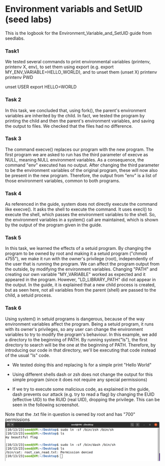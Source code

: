 # Environment variabls and SetUID (seed labs)
This is the logbook for the Environment_Variable_and_SetUID guide from seedlabs.

### Task1
We tested several commands to print environmental variables (printenv, printenv X, env), to set them using export (e.g. export MY_ENV_VARIABLE=HELLO_WORLD), and to unset them (unset X)
printenv
printenv PWD

unset USER
export HELLO=WORLD


### Task 2
In this task, we concluded that, using fork(), the parent's environment variables are inherited by the child. In fact, we tested the program by printing the child and then the parent's environment variables, and saving the output to files. We checked that the files had no difference.


### Task 3
The command execve() replaces our program with the new program. The first program we are asked to run has the third parameter of execve as NULL, meaning NULL environment variables. As a consequence, the command "env" executed has no output.
After changing the third parameter to be the environment variables of the original program, these will now also be present in the new program. Therefore, the output from "env" is a list of those environment variables, common to both programs.


### Task 4
As referenced in the guide, system does not directly execute the command like execve(). It asks the shell to execute the command. It uses execl() to execute the shell, which passes the environment variables to the shell. So, the environment variables in a system() call are maintained, which is shown by the output of the program given in the guide.


### Task 5
In this task, we learned the effects of a setuid program.
By changing the program to be owned by root and making it a setuid program ("chmod `4`755"), we make it run with the owner's privilege (root), independently of the user that is running the program.
We can affect the program output from the outside, by modifying the environment variables. Changing "PATH" and creating our own variable "MY_VARIABLE" worked as expected and it appeared in the program. However, "LD_LIBRARY_PATH" did not appear in the output.
In the guide, it is explained that a new child process is created, but as seen here, not all variables from the parent (shell) are passed to the child, a setuid process.


### Task 6
Using system() in setuid programs is dangerous, because of the way environment variables affect the program. Being a setuid program, it runs with its owner's privileges, so any user can change the environment variables to try to modify the program's behaviour.
In this example, we add a directory to the beginning of PATH. By running system("ls"), the first directory to search will be the one at the beginning of PATH. Therefore, by introducing our code in that directory, we'll be executing that code instead of the usual "ls" code.

- We tested doing this and replacing ls for a simple print "Hello World"

- Using different shells dash or zsh does not change the output for this simple program (since it does not require any special permissions)

- If we try to execute some malicious code, as explained in the guide, dash prevents our attack (e.g. try to read a flag) by changing the EUID (effective UID) to the RUID (real UID), dropping the privilege. This can be seen in the following screenshot.


Note that the .txt file in question is owned by root and has "700" permissions
![image_name](screenshots/w4/task6.png)
